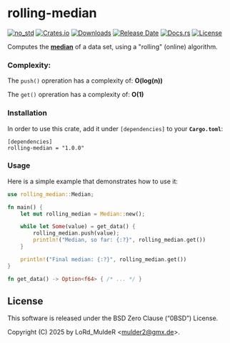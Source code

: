 # rolling-median

[![no_std](https://img.shields.io/badge/rust-no__std-orchid?logo=rust)](https://docs.rust-embedded.org/book/intro/no-std.html)
[![Crates.io](https://img.shields.io/crates/v/rolling-median)](https://crates.io/crates/rolling-median)
[![Downloads](https://img.shields.io/crates/d/rolling-median)](https://crates.io/crates/rolling-median)
[![Release Date](https://img.shields.io/github/release-date/lordmulder/rolling-median)](https://crates.io/crates/rolling-median/versions)
[![Docs.rs](https://img.shields.io/docsrs/rolling-median)](https://docs.rs/rolling-median/latest/)
[![License](https://img.shields.io/crates/l/rolling-median)](https://opensource.org/license/0BSD)

Computes the [**median**](https://en.wikipedia.org/wiki/Median) of a data set, using a "rolling" (online) algorithm.

### Complexity:

The `push()` opreration has a complexity of: **O(log(n))**

The `get()` opreration has a complexity of: **O(1)**

### Installation

In order to use this crate, add it under `[dependencies]` to your **`Cargo.toml`**:

```
[dependencies]
rolling-median = "1.0.0"
```

### Usage

Here is a simple example that demonstrates how to use it:

```rust
use rolling_median::Median;

fn main() {
    let mut rolling_median = Median::new();

    while let Some(value) = get_data() {
        rolling_median.push(value);
        println!("Median, so far: {:?}", rolling_median.get())
    }

    println!("Final median: {:?}", rolling_median.get())
}

fn get_data() -> Option<f64> { /* ... */ }
```

## License

This software is released under the BSD Zero Clause (“0BSD”) License.

Copyright (C) 2025 by LoRd_MuldeR &lt;mulder2@gmx.de&gt;.
